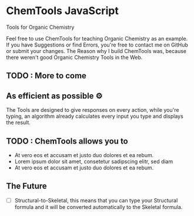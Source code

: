 # ChemTools JavaScript

Tools for Organic Chemistry

Feel free to use ChemTools for teaching Organic Chemistry as an example.
If you have Suggestions or find Errors, you're free to contact me on GitHub or submit your changes.
The Reason why I build ChemTools was, because there weren't good Organic Chemistry Tools in the Web.

## TODO : More to come

## As efficient as possible ⚙

The Tools are designed to give responses on every action,
while you're typing, an algorithm already calculates every input you type and displays the result.

## TODO : ChemTools allows you to

- At vero eos et accusam et justo duo dolores et ea rebum.
- Lorem ipsum dolor sit amet, consetetur sadipscing elitr, sed diam
- At vero eos et accusam et justo duo dolores et ea rebum.

## The Future 

- [ ] Structural-to-Skeletal, this means that you can type your Structural formula and it will be converted automatically to the Skeletal formula.
